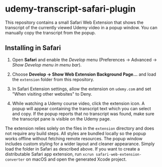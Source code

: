 # udemy-transcript-safari-plugin

This repository contains a small Safari Web Extension that shows the
transcript of the currently viewed Udemy video in a popup window.
You can manually copy the transcript from the popup.

## Installing in Safari

1. Open **Safari** and enable the *Develop* menu (Preferences → Advanced →
   *Show Develop menu in menu bar*).
2. Choose **Develop → Show Web Extension Background Page…** and load the
   `extension` folder from this repository.

3. In Safari Extension settings, allow the extension on `udemy.com` and set "When visiting other websites" to Deny.
4. While watching a Udemy course video, click the extension icon. A popup will
   appear containing the transcript text which you can select and copy. If the
   popup reports that no transcript was found, make sure the transcript pane is
   visible on the Udemy page.

The extension relies solely on the files in the `extension` directory and does
not require any build steps. All styles are bundled locally so the popup works
offline without fetching remote resources. The popup window includes custom
styling for a wider layout and cleaner appearance. Simply load the folder in Safari as described above. If you want to create a distributable Safari app extension,
run `xcrun safari-web-extension-converter` on macOS and open the generated
Xcode project.
